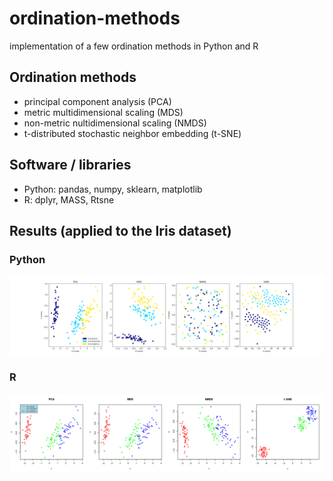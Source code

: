 # ordination-methods
implementation of a few ordination methods in Python and R

## Ordination methods

- principal component analysis (PCA)
- metric multidimensional scaling (MDS)
- non-metric nultidimensional scaling (NMDS)
- t-distributed stochastic neighbor embedding (t-SNE)

## Software / libraries
- Python: pandas, numpy, sklearn, matplotlib 
- R: dplyr, MASS, Rtsne

## Results (applied to the Iris dataset)

### Python

![results](https://github.com/peterszabo77/ordination-methods/blob/master/images/ordination_in_Python.png)

### R

![results](https://github.com/peterszabo77/ordination-methods/blob/master/images/ordination_in_R.png)

